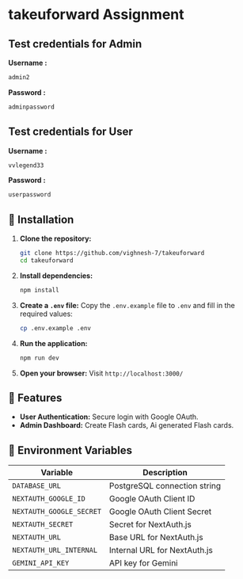 
# takeuforward Assignment


## Test credentials for Admin

 **Username :**
   ```bash
   admin2
   ```

 **Password :**
   ```bash
   adminpassword
   ```





## Test credentials for User

 **Username :**
   ```bash
   vvlegend33
   ```

 **Password :**
   ```bash
   userpassword
   ```



## 🚀 Installation

1. **Clone the repository:**
   ```bash
   git clone https://github.com/vighnesh-7/takeuforward
   cd takeuforward
   ```

2. **Install dependencies:**
   ```bash
   npm install
   ```

3. **Create a `.env` file:**
   Copy the `.env.example` file to `.env` and fill in the required values:
   ```bash
   cp .env.example .env
   ```

4. **Run the application:**
   ```bash
   npm run dev
   ```

5. **Open your browser:**
   Visit `http://localhost:3000/`


## 🌟 Features

- **User Authentication:** Secure login with Google OAuth.
- **Admin Dashboard:** Create Flash cards, Ai generated Flash cards.

## 📜 Environment Variables

| Variable              | Description                                       
|-----------------------|-------------------------------------
| `DATABASE_URL`        | PostgreSQL connection string                     
| `NEXTAUTH_GOOGLE_ID`  | Google OAuth Client ID                            
| `NEXTAUTH_GOOGLE_SECRET` | Google OAuth Client Secret                     
| `NEXTAUTH_SECRET`     | Secret for NextAuth.js                           
| `NEXTAUTH_URL`        | Base URL for NextAuth.js                          
| `NEXTAUTH_URL_INTERNAL` | Internal URL for NextAuth.js                   
| `GEMINI_API_KEY`      | API key for Gemini                                

